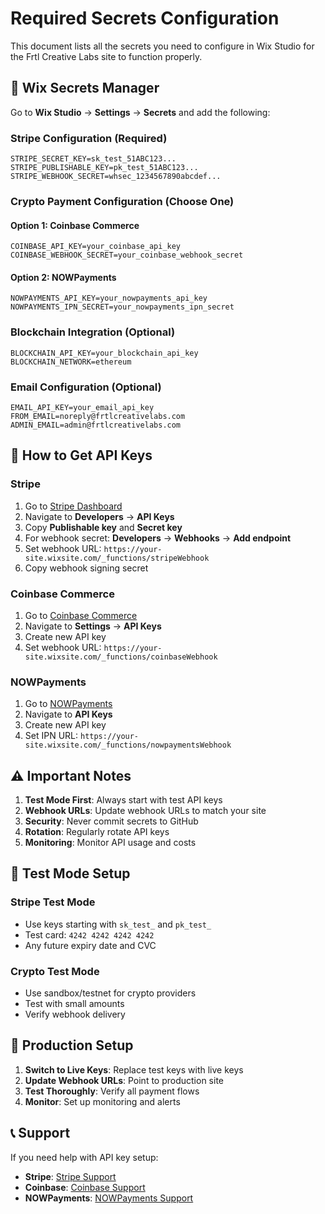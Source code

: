 # Required Secrets Configuration

This document lists all the secrets you need to configure in Wix Studio for the Frtl Creative Labs site to function properly.

## 🔐 Wix Secrets Manager

Go to **Wix Studio** → **Settings** → **Secrets** and add the following:

### Stripe Configuration (Required)
```
STRIPE_SECRET_KEY=sk_test_51ABC123...
STRIPE_PUBLISHABLE_KEY=pk_test_51ABC123...
STRIPE_WEBHOOK_SECRET=whsec_1234567890abcdef...
```

### Crypto Payment Configuration (Choose One)

#### Option 1: Coinbase Commerce
```
COINBASE_API_KEY=your_coinbase_api_key
COINBASE_WEBHOOK_SECRET=your_coinbase_webhook_secret
```

#### Option 2: NOWPayments
```
NOWPAYMENTS_API_KEY=your_nowpayments_api_key
NOWPAYMENTS_IPN_SECRET=your_nowpayments_ipn_secret
```

### Blockchain Integration (Optional)
```
BLOCKCHAIN_API_KEY=your_blockchain_api_key
BLOCKCHAIN_NETWORK=ethereum
```

### Email Configuration (Optional)
```
EMAIL_API_KEY=your_email_api_key
FROM_EMAIL=noreply@frtlcreativelabs.com
ADMIN_EMAIL=admin@frtlcreativelabs.com
```

## 🔑 How to Get API Keys

### Stripe
1. Go to [Stripe Dashboard](https://dashboard.stripe.com)
2. Navigate to **Developers** → **API Keys**
3. Copy **Publishable key** and **Secret key**
4. For webhook secret: **Developers** → **Webhooks** → **Add endpoint**
5. Set webhook URL: `https://your-site.wixsite.com/_functions/stripeWebhook`
6. Copy webhook signing secret

### Coinbase Commerce
1. Go to [Coinbase Commerce](https://commerce.coinbase.com)
2. Navigate to **Settings** → **API Keys**
3. Create new API key
4. Set webhook URL: `https://your-site.wixsite.com/_functions/coinbaseWebhook`

### NOWPayments
1. Go to [NOWPayments](https://nowpayments.io)
2. Navigate to **API Keys**
3. Create new API key
4. Set IPN URL: `https://your-site.wixsite.com/_functions/nowpaymentsWebhook`

## ⚠️ Important Notes

1. **Test Mode First**: Always start with test API keys
2. **Webhook URLs**: Update webhook URLs to match your site
3. **Security**: Never commit secrets to GitHub
4. **Rotation**: Regularly rotate API keys
5. **Monitoring**: Monitor API usage and costs

## 🧪 Test Mode Setup

### Stripe Test Mode
- Use keys starting with `sk_test_` and `pk_test_`
- Test card: `4242 4242 4242 4242`
- Any future expiry date and CVC

### Crypto Test Mode
- Use sandbox/testnet for crypto providers
- Test with small amounts
- Verify webhook delivery

## 🔄 Production Setup

1. **Switch to Live Keys**: Replace test keys with live keys
2. **Update Webhook URLs**: Point to production site
3. **Test Thoroughly**: Verify all payment flows
4. **Monitor**: Set up monitoring and alerts

## 📞 Support

If you need help with API key setup:
- **Stripe**: [Stripe Support](https://support.stripe.com)
- **Coinbase**: [Coinbase Support](https://help.coinbase.com)
- **NOWPayments**: [NOWPayments Support](https://nowpayments.io/support)

